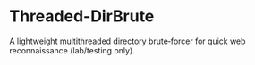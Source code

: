 # Threaded-DirBrute
A lightweight multithreaded directory brute‑forcer for quick web reconnaissance (lab/testing only).
